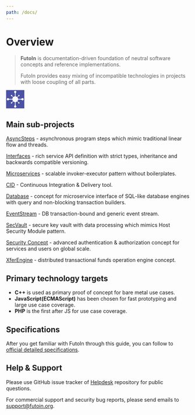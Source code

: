 ```yaml
---
path: /docs/
---
```


# Overview

> **FutoIn** is documentation-driven foundation of neutral software concepts and reference implementations.
> 
> FutoIn provides easy mixing of incompatible technologies in projects with loose coupling of all parts.

![Logo](imgsrc/futoin_logo.png)

## Main sub-projects

[AsyncSteps](/docs/asyncsteps/) - asynchronous program steps which mimic traditional linear flow and threads.

[Interfaces](/docs/ifaces/) - rich service API definition with strict types, inheritance and backwards compatible versioning.

[Microservices](/docs/microservices/) - scalable invoker-executor pattern without boilerplates.

[CID](/docs/cid/) - Continuous Integration & Delivery tool.

[Database](/docs/db/) - concept for microservice interface of SQL-like database engines with query and non-blocking transaction builders.

[EventStream](/docs/eventstream/) - DB transaction-bound and generic event stream.

[SecVault](/docs/secvault/) - secure key vault with data processing which mimics
Host Security Module pattern.

[Security Concept](/docs/auth/) - advanced authentication & authorization concept for services and users on global scale.

[XferEngine](/docs/xferengine/) - distributed transactional funds operation engine concept.

## Primary technology targets

- **C++** is used as primary proof of concept for bare metal use cases.
- **JavaScript(ECMAScript)** has been chosen for fast prototyping and large use case coverage.
- **PHP** is the first after JS for use case coverage.

## Specifications

After you get familiar with FutoIn through this guide, you can follow to [official detailed specifications](https://specs.futoin.org/).

## Help & Support

Please use GitHub issue tracker of [Helpdesk](https://github.com/futoin/helpdesk) repository for public questions.

For commercial support and security bug reports, please send emails to [support@futoin.org](mailto:support@futoin.org).
